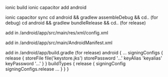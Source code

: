 

ionic build
ionic capacitor add android

ionic capacitor sync
cd android && gradlew assembleDebug && cd.. (for debug)
cd android && gradlew bundleRelease && cd.. (for release)


add in /android/app/src/main/res/xml/config.xml
<preference name="SplashScreenDelay" value="0"/>

add in /android/app/src/main/AndroidManifest.xml
<uses-permission android:name="android.permission.SCHEDULE_EXACT_ALARM" />

add in /android/app/build.gradle (for release)
android {
    ...
    signingConfigs {
        release {
            storeFile file('keystore.jks')
            storePassword '...'
            keyAlias 'keyalias'
            keyPassword '...'
        }
    }
    buildTypes {
        release {
            signingConfig signingConfigs.release
            ...
        }
    }
}